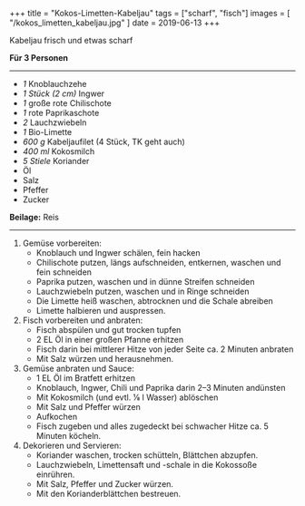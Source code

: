 +++
title = "Kokos-Limetten-Kabeljau"
tags = ["scharf", "fisch"]
images = [ "/kokos_limetten_kabeljau.jpg" ]
date = 2019-06-13
+++

Kabeljau frisch und etwas scharf

**Für 3 Personen**

---

- *1* Knoblauchzehe 
- *1 Stück (2 cm)*  Ingwer 
- *1* große rote Chilischote 
- *1* rote Paprikaschote 
- *2* Lauchzwiebeln 
- *1* Bio-Limette 
- *600 g* Kabeljaufilet (4 Stück, TK geht auch)
- *400 ml* Kokosmilch 
- *5 Stiele* Koriander 
- Öl 
- Salz
- Pfeffer
- Zucker

**Beilage:** Reis

---

1. Gemüse vorbereiten: 
   * Knoblauch und Ingwer schälen, fein hacken
   * Chilischote putzen, längs aufschneiden, entkernen, waschen und fein schneiden
   * Paprika putzen, waschen und in dünne Streifen schneiden
   * Lauchzwiebeln putzen, waschen und in Ringe schneiden
   * Die Limette heiß waschen, abtrocknen und die Schale abreiben
   * Limette halbieren und auspressen. 
2. Fisch vorbereiten und anbraten: 
   * Fisch abspülen und gut trocken tupfen
   * 2 EL Öl in einer großen Pfanne erhitzen
   * Fisch darin bei mittlerer Hitze von jeder Seite ca. 2 Minuten anbraten
   * Mit Salz würzen und herausnehmen. 
3. Gemüse anbraten und Sauce:
   * 1 EL Öl im Bratfett erhitzen
   * Knoblauch, Ingwer, Chili und Paprika darin 2–3 Minuten andünsten
   * Mit Kokosmilch (und evtl. 1⁄8 l Wasser) ablöschen
   * Mit Salz und Pfeffer würzen
   * Aufkochen
   * Fisch zugeben und alles zugedeckt bei schwacher Hitze ca. 5 Minuten köcheln. 
5. Dekorieren und Servieren: 
   * Koriander waschen, trocken schütteln, Blättchen abzupfen. 
   * Lauchzwiebeln, Limettensaft und -schale in die Kokos­soße einrühren. 
   * Mit Salz, Pfeffer und Zucker würzen. 
   * Mit den Korianderblättchen bestreuen.  

